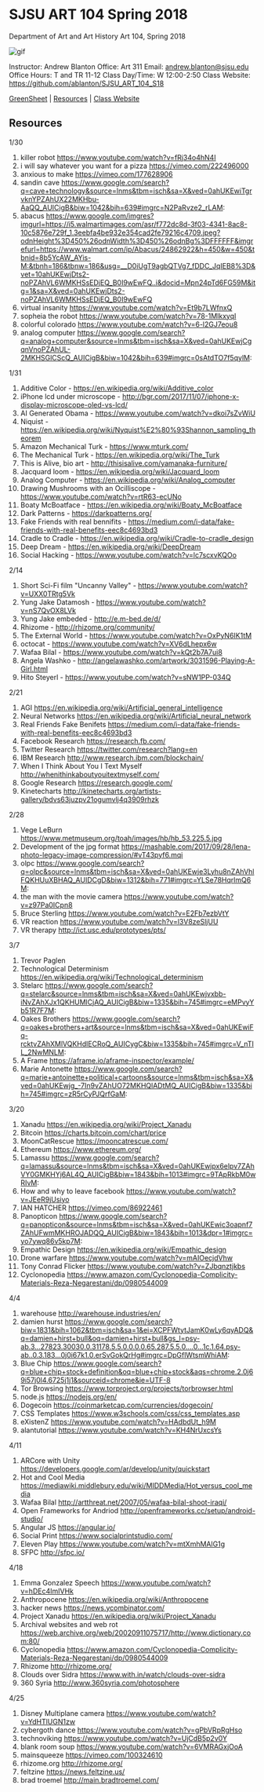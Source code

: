 **SJSU ART 104 Spring 2018**
======================
Department of Art and Art History
Art 104, Spring 2018

![gif](http://i.imgur.com/zdzDxsA.gif)

Instructor: Andrew Blanton
Office: Art 311
Email: andrew.blanton@sjsu.edu
Office Hours: T and TR 11-12
Class Day/Time: W 12:00-2:50
Class Website: https://github.com/ablanton/SJSU_ART_104_S18

[GreenSheet](https://github.com/ablanton/SJSU_ART_104_S18/blob/master/GREENSHEET.md)
| [Resources](https://github.com/ablanton/SJSU_ART_104_S18/blob/master/RESOURCES.md)
| [Class Website](https://github.com/ablanton/SJSU_ART_104_S18)

Resources
---------
1/30
1. killer robot https://www.youtube.com/watch?v=fRj34o4hN4I
2. i will say whatever you want for a pizza https://vimeo.com/222496000
3. anxious to make https://vimeo.com/177628906
4. sandin cave https://www.google.com/search?q=cave+technology&source=lnms&tbm=isch&sa=X&ved=0ahUKEwiTgrvknYPZAhUX22MKHbu-AaQQ_AUICigB&biw=1042&bih=639#imgrc=N2PaRvze2_rLAM:
5. abacus https://www.google.com/imgres?imgurl=https://i5.walmartimages.com/asr/f772dc8d-3f03-4341-8ac8-10c5876e729f_1.3eebfa4be932e354cad2fe79216c4709.jpeg?odnHeight%3D450%26odnWidth%3D450%26odnBg%3DFFFFFF&imgrefurl=https://www.walmart.com/ip/Abacus/24862922&h=450&w=450&tbnid=8b5YcAW_AYis-M:&tbnh=186&tbnw=186&usg=__D0iUgT9agbQTVg7_fDDC_JqIEB8%3D&vet=10ahUKEwjDts2-noPZAhVL6WMKHSsEDjEQ_B0I9wEwFQ..i&docid=Mpn24pTd6FG59M&itg=1&sa=X&ved=0ahUKEwjDts2-noPZAhVL6WMKHSsEDjEQ_B0I9wEwFQ
6. virtual insanity https://www.youtube.com/watch?v=Et9b7LWfnxQ
7. sopheia the robot https://www.youtube.com/watch?v=78-1MlkxyqI
8. colorful colorado https://www.youtube.com/watch?v=6-l2GJ7eou8
9. analog computer https://www.google.com/search?q=analog+computer&source=lnms&tbm=isch&sa=X&ved=0ahUKEwjCgqnVnoPZAhUL-2MKHSGlCScQ_AUICigB&biw=1042&bih=639#imgrc=0sAtdTO7f5qylM:

1/31
1. Additive Color - https://en.wikipedia.org/wiki/Additive_color
2. iPhone lcd under microscope - http://bgr.com/2017/11/07/iphone-x-display-microscope-oled-vs-lcd/
3. AI Generated Obama - https://www.youtube.com/watch?v=dkoi7sZvWiU
4. Niquist - https://en.wikipedia.org/wiki/Nyquist%E2%80%93Shannon_sampling_theorem
5. Amazon Mechanical Turk - https://www.mturk.com/
6. The Mechanical Turk - https://en.wikipedia.org/wiki/The_Turk
7. This is Alive, bio art - http://thisisalive.com/yamanaka-furniture/
8. Jacquard loom - https://en.wikipedia.org/wiki/Jacquard_loom
9. Analog Computer - https://en.wikipedia.org/wiki/Analog_computer
10. Drawing Mushrooms with an Ocilliscope - https://www.youtube.com/watch?v=rtR63-ecUNo
11. Boaty McBoatface - https://en.wikipedia.org/wiki/Boaty_McBoatface
12. Dark Patterns - https://darkpatterns.org/
13. Fake Friends with real bennifits - https://medium.com/i-data/fake-friends-with-real-benefits-eec8c4693bd3
14. Cradle to Cradle - https://en.wikipedia.org/wiki/Cradle-to-cradle_design
15. Deep Dream - https://en.wikipedia.org/wiki/DeepDream
16. Social Hacking - https://www.youtube.com/watch?v=lc7scxvKQOo

2/14
1. Short Sci-Fi film "Uncanny Valley" - https://www.youtube.com/watch?v=UXX0TRtg5Vk
2. Yung Jake Datamosh - https://www.youtube.com/watch?v=nS7QvOX8LVk
3. Yung Jake embeded - http://e.m-bed.de/d/
4. Rhizome - http://rhizome.org/community/
5. The External World - https://www.youtube.com/watch?v=OxPyN6IK1tM
6. octocat - https://www.youtube.com/watch?v=XV6dLhepx6w
7. Wafaa Bilal - https://www.youtube.com/watch?v=kQt2b7A7ui8
8. Angela Washko - http://angelawashko.com/artwork/3031596-Playing-A-Girl.html
9. Hito Steyerl - https://www.youtube.com/watch?v=sNW1PP-034Q

2/21
1. AGI https://en.wikipedia.org/wiki/Artificial_general_intelligence
2. Neural Networks https://en.wikipedia.org/wiki/Artificial_neural_network
3. Real Friends Fake Benifets https://medium.com/i-data/fake-friends-with-real-benefits-eec8c4693bd3
4. Facebook Research https://research.fb.com/
5. Twitter Research https://twitter.com/research?lang=en
6. IBM Research http://www.research.ibm.com/blockchain/
7. When I Think About You I Text Myself http://whenithinkaboutyouitextmyself.com/
8. Google Research https://research.google.com/
9. Kinetecharts http://kinetecharts.org/artists-gallery/bdvs63juzpv21ogumvlj4q3909rhzk

2/28
1. Vege LeBurn https://www.metmuseum.org/toah/images/hb/hb_53.225.5.jpg
2. Development of the jpg format https://mashable.com/2017/09/28/lena-photo-legacy-image-compression/#vT43pyf6.mqi
3. olpc https://www.google.com/search?q=olpc&source=lnms&tbm=isch&sa=X&ved=0ahUKEwje3Lyhu8nZAhVhlFQKHUuXBHAQ_AUIDCgD&biw=1312&bih=771#imgrc=YLSe78HqrlmQ6M:
4. the man with the movie camera https://www.youtube.com/watch?v=z97Pa0ICpn8
5. Bruce Sterling https://www.youtube.com/watch?v=E2Fb7ezbVtY
6. VR reaction https://www.youtube.com/watch?v=l3V8zeSljUU
7. VR therapy http://ict.usc.edu/prototypes/pts/

3/7
1. Trevor Paglen
2. Technological Determinism https://en.wikipedia.org/wiki/Technological_determinism
3. Stelarc https://www.google.com/search?q=stelarc&source=lnms&tbm=isch&sa=X&ved=0ahUKEwjvxbb-iNvZAhXJx1QKHUMlCjAQ_AUICigB&biw=1335&bih=745#imgrc=eMPvyYb51R7F7M:
4. Oakes Brothers https://www.google.com/search?q=oakes+brothers+art&source=lnms&tbm=isch&sa=X&ved=0ahUKEwiFq-rcktvZAhXMlVQKHdlECRoQ_AUICygC&biw=1335&bih=745#imgrc=V_nTIL_2NwMNLM:
5. A Frame https://aframe.io/aframe-inspector/example/
6. Marie Antonette https://www.google.com/search?q=marie+antoinette+political+cartoons&source=lnms&tbm=isch&sa=X&ved=0ahUKEwjg_-7In9vZAhUO72MKHQlADtMQ_AUICigB&biw=1335&bih=745#imgrc=zR5rCyPJQrfGaM:

3/20
1. Xanadu https://en.wikipedia.org/wiki/Project_Xanadu
2. Bitcoin https://charts.bitcoin.com/chart/price
3. MoonCatRescue https://mooncatrescue.com/
4. Ethereum https://www.ethereum.org/
5. Lamassu https://www.google.com/search?q=lamassu&source=lnms&tbm=isch&sa=X&ved=0ahUKEwjpx6elpv7ZAhVY0GMKHYj6AL4Q_AUICigB&biw=1843&bih=1013#imgrc=9TApRkbM0wRIvM:
6. How and why to leave facebook https://www.youtube.com/watch?v=JEeR9jUsiyo
7. IAN HATCHER https://vimeo.com/86922461
8. Panopticon https://www.google.com/search?q=panopticon&source=lnms&tbm=isch&sa=X&ved=0ahUKEwic3oapnf7ZAhUFwmMKHROJADQQ_AUICigB&biw=1843&bih=1013&dpr=1#imgrc=yo7ywq86v5kp7M:
9. Empathic Design https://en.wikipedia.org/wiki/Empathic_design
10. Drone warfare https://www.youtube.com/watch?v=mAIOecjdVhw
11. Tony Conrad Flicker https://www.youtube.com/watch?v=ZJbqnztjkbs
12. Cyclonopedia https://www.amazon.com/Cyclonopedia-Complicity-Materials-Reza-Negarestani/dp/0980544009

4/4
1. warehouse http://warehouse.industries/en/
2. damien hurst https://www.google.com/search?biw=1831&bih=1062&tbm=isch&sa=1&ei=XCPFWtytJamK0wLy6qyADQ&q=damien+hirst+bull&oq=damien+hirst+bull&gs_l=psy-ab.3...27823.30030.0.31178.5.5.0.0.0.0.65.287.5.5.0....0...1c.1.64.psy-ab..0.3.183...0j0i67k1.0.erSvGokQrHg#imgrc=DpGflWtsmWhiAM:
3. Blue Chip https://www.google.com/search?q=blue+chip+stock+definition&oq=blue+chip+stock&aqs=chrome.2.0j69i57j0l4.6725j1j1&sourceid=chrome&ie=UTF-8
4. Tor Browsing https://www.torproject.org/projects/torbrowser.html
5. node.js https://nodejs.org/en/
6. Dogecoin https://coinmarketcap.com/currencies/dogecoin/
7. CSS Templates https://www.w3schools.com/css/css_templates.asp
8. eXistenZ https://www.youtube.com/watch?v=HAdbdUt_h9M
9. alantutorial https://www.youtube.com/watch?v=KH4NrUxcsYs

4/11
1. ARCore with Unity https://developers.google.com/ar/develop/unity/quickstart
2. Hot and Cool Media https://mediawiki.middlebury.edu/wiki/MIDDMedia/Hot_versus_cool_media
3. Wafaa Bilal http://artthreat.net/2007/05/wafaa-bilal-shoot-iraqi/
4. Open Frameworks for Andriod http://openframeworks.cc/setup/android-studio/
5. Angular JS https://angular.io/
6. Social Print https://www.socialprintstudio.com/
7. Eleven Play https://www.youtube.com/watch?v=mtXmhMAlG1g
8. SFPC http://sfpc.io/

4/18
1. Emma Gonzalez Speech https://www.youtube.com/watch?v=hDEc4ImIVHk
2. Anthropocene https://en.wikipedia.org/wiki/Anthropocene
3. hacker news https://news.ycombinator.com/
4. Project Xanadu https://en.wikipedia.org/wiki/Project_Xanadu
5. Archival websites and web rot https://web.archive.org/web/20020911075717/http://www.dictionary.com:80/
6. Cyclonopedia https://www.amazon.com/Cyclonopedia-Complicity-Materials-Reza-Negarestani/dp/0980544009
7. Rhizome http://rhizome.org/
8. Clouds over Sidra https://www.with.in/watch/clouds-over-sidra
9. 360 Syria http://www.360syria.com/photosphere

4/25
1. Disney Multiplane camera https://www.youtube.com/watch?v=YdHTlUGN1zw
2. cybergoth dance https://www.youtube.com/watch?v=gPbVRpRgHso
3. technoviking https://www.youtube.com/watch?v=UjCdB5p2v0Y
4. blank room soup https://www.youtube.com/watch?v=6VMRAGxjOoA
5. mainsqueeze https://vimeo.com/100324610
6. rhizome.org http://rhizome.org/
7. feltzine https://news.feltzine.us/
8. brad troemel http://main.bradtroemel.com/
